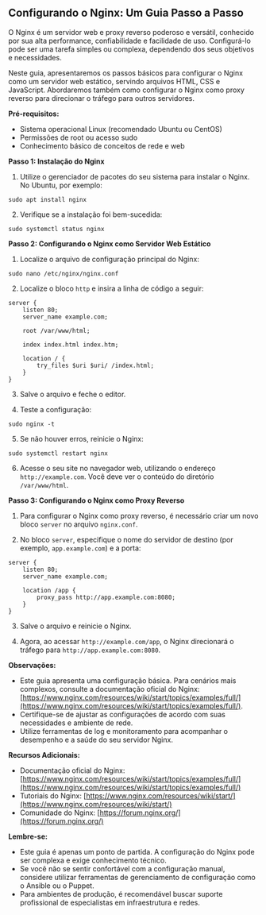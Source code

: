 ## Configurando o Nginx: Um Guia Passo a Passo

O Nginx é um servidor web e proxy reverso poderoso e versátil, conhecido por sua alta performance, confiabilidade e facilidade de uso. Configurá-lo pode ser uma tarefa simples ou complexa, dependendo dos seus objetivos e necessidades.

Neste guia, apresentaremos os passos básicos para configurar o Nginx como um servidor web estático, servindo arquivos HTML, CSS e JavaScript. Abordaremos também como configurar o Nginx como proxy reverso para direcionar o tráfego para outros servidores.

**Pré-requisitos:**

* Sistema operacional Linux (recomendado Ubuntu ou CentOS)
* Permissões de root ou acesso sudo
* Conhecimento básico de conceitos de rede e web

**Passo 1: Instalação do Nginx**

1. Utilize o gerenciador de pacotes do seu sistema para instalar o Nginx. No Ubuntu, por exemplo:

```
sudo apt install nginx
```

2. Verifique se a instalação foi bem-sucedida:

```
sudo systemctl status nginx
```

**Passo 2: Configurando o Nginx como Servidor Web Estático**

1. Localize o arquivo de configuração principal do Nginx:

```
sudo nano /etc/nginx/nginx.conf
```

2. Localize o bloco `http` e insira a linha de código a seguir:

```
server {
    listen 80;
    server_name example.com;

    root /var/www/html;

    index index.html index.htm;

    location / {
        try_files $uri $uri/ /index.html;
    }
}
```

3. Salve o arquivo e feche o editor.

4. Teste a configuração:

```
sudo nginx -t
```

5. Se não houver erros, reinicie o Nginx:

```
sudo systemctl restart nginx
```

6. Acesse o seu site no navegador web, utilizando o endereço `http://example.com`. Você deve ver o conteúdo do diretório `/var/www/html`.

**Passo 3: Configurando o Nginx como Proxy Reverso**

1. Para configurar o Nginx como proxy reverso, é necessário criar um novo bloco `server` no arquivo `nginx.conf`.

2. No bloco `server`, especifique o nome do servidor de destino (por exemplo, `app.example.com`) e a porta:

```
server {
    listen 80;
    server_name example.com;

    location /app {
        proxy_pass http://app.example.com:8080;
    }
}
```

3. Salve o arquivo e reinicie o Nginx.

4. Agora, ao acessar `http://example.com/app`, o Nginx direcionará o tráfego para `http://app.example.com:8080`.

**Observações:**

* Este guia apresenta uma configuração básica. Para cenários mais complexos, consulte a documentação oficial do Nginx: [https://www.nginx.com/resources/wiki/start/topics/examples/full/](https://www.nginx.com/resources/wiki/start/topics/examples/full/).
* Certifique-se de ajustar as configurações de acordo com suas necessidades e ambiente de rede.
* Utilize ferramentas de log e monitoramento para acompanhar o desempenho e a saúde do seu servidor Nginx.

**Recursos Adicionais:**

* Documentação oficial do Nginx: [https://www.nginx.com/resources/wiki/start/topics/examples/full/](https://www.nginx.com/resources/wiki/start/topics/examples/full/)
* Tutoriais do Nginx: [https://www.nginx.com/resources/wiki/start/](https://www.nginx.com/resources/wiki/start/)
* Comunidade do Nginx: [https://forum.nginx.org/](https://forum.nginx.org/)

**Lembre-se:**

* Este guia é apenas um ponto de partida. A configuração do Nginx pode ser complexa e exige conhecimento técnico.
* Se você não se sentir confortável com a configuração manual, considere utilizar ferramentas de gerenciamento de configuração como o Ansible ou o Puppet.
* Para ambientes de produção, é recomendável buscar suporte profissional de especialistas em infraestrutura e redes.
